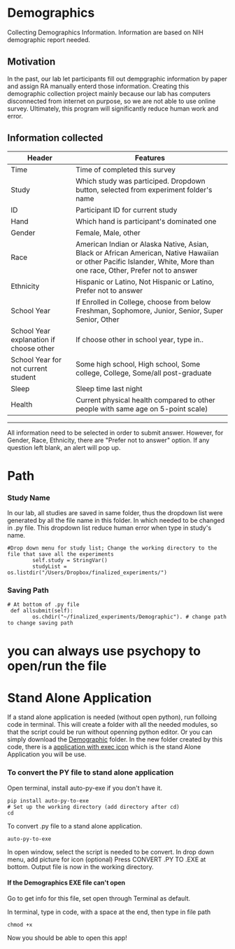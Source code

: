 # **Demographics**
Collecting Demographics Information. 
Information are based on NIH demographic report needed. 


## **Motivation**
In the past, our lab let participants fill out dempgraphic information by paper and assign RA manually enterd those information. Creating this demographic collection project mainly because our lab has computers disconnected from internet on purpose, so we are not able to use online survey. Ultimately, this program will significantly reduce human work and error. 

## **Information collected** 
|Header                     |Features  |
|---------------------------|----------|
|Time                       |Time of completed this survey |
|Study                      |Which study was participed. Dropdown button, selected from experiment folder's name|
|ID                         |Participant ID for current study|
|Hand                       |Which hand is participant's dominated one|
|Gender                     |Female, Male, other|
|Race                       |American Indian or Alaska Native, Asian, Black or African American, Native Hawaiian or other Pacific Islander, White, More than one race, Other, Prefer not to answer|
|Ethnicity                  |Hispanic or Latino, Not Hispanic or Latino, Prefer not to answer|
|School Year                |If Enrolled in College, choose from below<br>Freshman, Sophomore, Junior, Senior, Super Senior, Other|
|School Year explanation if choose other|If choose other in school year, type in..|
|School Year for not current student  |Some high school, High school, Some college, College, Some/all post-graduate|
|Sleep                      |Sleep time last night|
|Health                     |Current physical health compared to other people with same age on 5-point scale)

---

All information need to be selected in order to submit answer. However, for Gender, Race, Ethnicity, there are "Prefer not to answer" option. 
If any question left blank, an alert will pop up. 

# Path
### Study Name
In our lab, all studies are saved in same folder, thus the dropdown list were generated by all the file name in this folder. 
In which needed to be changed in .py file. 
This dropdown list reduce human error when type in study's name. 
```
#Drop down menu for study list; Change the working directory to the file that save all the experiments
        self.study = StringVar()
        studyList = os.listdir("/Users/Dropbox/finalized_experiments/")
```
### Saving Path
```
# At bottom of .py file
 def allsubmit(self):
        os.chdir("~/finalized_experiments/Demographic"). # change path to change saving path
```
# you can always use psychopy to open/run the file
# Stand Alone Application
If a stand alone application is needed (without open python), run folloing code in terminal. This will create a folder with all the needed modules, so that the script could be run without openning python editor. Or you can simply download the [Demographic](Demographics) folder. In the new folder created by this code, there is a [application with exec icon](Demographics/Demographics) which is the stand Alone Application you will be use.


### To convert the PY file to stand alone application 

Open terminal, install auto-py-exe if you don't have it.
```
pip install auto-py-to-exe
# Set up the working directory (add directory after cd)
cd
```
To convert .py file to a stand alone application.
```
auto-py-to-exe
```
In open window, select the script is needed to be convert. In drop down menu, add picture for icon (optional) 
Press CONVERT .PY TO .EXE at bottom. Output file is now in the working directory.

#### If the Demographics EXE file can't open  
Go to get info for this file, set open through Terminal as default. 

In terminal, type in code, with a space at the end, then type in file path
```
chmod +x 
```
Now you should be able to open this app! 


